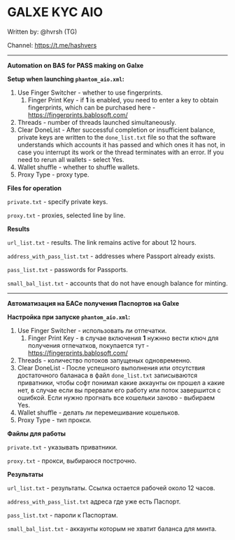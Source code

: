# GALXE KYC AIO

Written by: @hvrsh (TG)

Channel: https://t.me/hashvers

---

**Automation on BAS for PASS making on Galxe**

**Setup when launching `phantom_aio.xml`:**

1. Use Finger Switcher - whether to use fingerprints.
   1. Finger Print Key - if **1** is enabled, you need to enter a key to obtain fingerprints, which can be purchased here - https://fingerprints.bablosoft.com/
2. Threads - number of threads launched simultaneously.
3. Clear DoneList - After successful completion or insufficient balance, private keys are written to the `done_list.txt` file so that the software understands which accounts it has passed and which ones it has not, in case you interrupt its work or the thread terminates with an error. If you need to rerun all wallets - select Yes.
4. Wallet shuffle - whether to shuffle wallets.
5. Proxy Type - proxy type.

 **Files for operation**

 `private.txt` - specify private keys.

 `proxy.txt` - proxies, selected line by line.

 **Results**

 `url_list.txt` - results. The link remains active for about 12 hours.

 `address_with_pass_list.txt` - addresses where Passport already exists.

 `pass_list.txt` - passwords for Passports.

 `small_bal_list.txt` - accounts that do not have enough balance for minting.
 

---

**Автоматизация на БАСе получения Паспортов на Galxe**

**Настройка при запуске `phantom_aio.xml`:**

1. Use Finger Switcher - использовать ли отпечатки.
	1. Finger Print Key - в случае включения **1** нужнно вести ключ для получения отпечатков, покупается тут - https://fingerprints.bablosoft.com/
2. Threads - количество потоков запущеных одновременно.
3. Clear DoneList - После успешного выполнения или отсутствия достаточного баланаса в файл `done_list.txt` записываются приватники, чтобы софт понимал какие аккаунты он прошел а какие нет, в случае если вы прервали его работу или поток завершится с ошибкой. Если нужно прогнать все кошельки заново - выбираем Yes.
4. Wallet shuffle - делать ли перемешивание кошельков.
5. Proxy Type - тип прокси.

 **Файлы для работы**

 `private.txt` - указывать приватники.

 `proxy.txt` - прокси, выбираюся построчно.

 **Результаты**

 `url_list.txt` - результаты. Ссылка остается рабочей около 12 часов.

 `address_with_pass_list.txt` адреса где уже есть Паспорт.

 `pass_list.txt` - пароли к Паспортам.

 `small_bal_list.txt` - аккаунты которым не хватит баланса для минта.